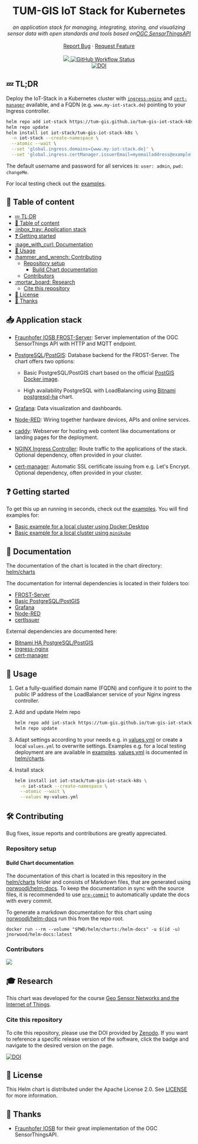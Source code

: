 <h1 align="center">TUM-GIS IoT Stack for Kubernetes</h1>

<p align="center">
  <em>an application stack for managing, integrating, storing,
  and visualizing sensor data with open standards and tools based on<a title="Open Geospatial Consortium Homepage" href="https://www.ogc.org/standards/sensorthings">OGC SensorThingsAPI</a>
  </em>
  <br />
  <br />
  <a href="https://github.com/tum-gis/tum-gis-iot-stack-k8s/issues">Report Bug</a>
  ·
  <a href="https://github.com/tum-gis/tum-gis-iot-stack-k8s/issues">Request Feature</a>
  <br />
  <br />
  <a href="https://github.com/tum-gis/tum-gis-iot-stack-k8s/releases" title="Latest release">
    <img src="https://img.shields.io/github/v/release/tum-gis/tum-gis-iot-stack-k8s?sort=semver">
  </a>
    <a href="https://github.com/tum-gis/tum-gis-iot-stack-k8s/blob/main/CHANGELOG.md">
    <img alt="GitHub Workflow Status" src="https://img.shields.io/github/actions/workflow/status/tum-gis/tum-gis-iot-stack-k8s/chart-releaser.yml?label=Helm%20release&logo=helm">
  </a>
  <br />
  <a href="https://doi.org/10.5281/zenodo.7759805">
    <img src="https://zenodo.org/badge/DOI/10.5281/zenodo.7759805.svg" alt="DOI" />
  </a>
</p>

## :zzz: TL;DR

Deploy the IoT-Stack in a Kubernetes cluster with
[`ingress-nginx`](https://kubernetes.github.io/ingress-nginx) and
[`cert-manager`](https://cert-manager.io/) available,
and a FQDN (e.g. `www.my-iot-stack.de`) pointing to your Ingress controller.

```bash
helm repo add iot-stack https://tum-gis.github.io/tum-gis-iot-stack-k8s
helm repo update
helm install iot iot-stack/tum-gis-iot-stack-k8s \
  -n iot-stack --create-namespace \
  --atomic --wait \
  --set 'global.ingress.domains={www.my-iot-stack.de}' \
  --set 'global.ingress.certManager.issuerEmail=myemailaddress@example.de'
```

The default username and password for all services is: `user: admin`, `pwd: changeMe`.

For local testing check out the [examples](examples).

## :book: Table of content

- [:zzz: TL;DR](#zzz-tldr)
- [:book: Table of content](#book-table-of-content)
- [:inbox\_tray: Application stack](#inbox_tray-application-stack)
- [:question: Getting started](#question-getting-started)
- [:page\_with\_curl: Documentation](#page_with_curl-documentation)
- [:rocket: Usage](#rocket-usage)
- [:hammer\_and\_wrench: Contributing](#hammer_and_wrench-contributing)
  - [Repository setup](#repository-setup)
    - [Build Chart documentation](#build-chart-documentation)
  - [Contributors](#contributors)
- [:mortar\_board: Research](#mortar_board-research)
  - [Cite this repository](#cite-this-repository)
- [:memo: License](#memo-license)
- [:handshake: Thanks](#handshake-thanks)

## :inbox_tray: Application stack

- [Fraunhofer IOSB FROST-Server](https://github.com/FraunhoferIOSB/FROST-Server):
  Server implementation of the OGC SensorThings API with HTTP and MQTT endpoint.

- [PostgreSQL](https://www.postgresql.org/)/[PostGIS](https://postgis.net/):
  Database backend for the FROST-Server. The chart offers two options:

  - Basic PostgreSQL/PostGIS chart based on the official
    [PostGIS Docker image](https://registry.hub.docker.com/r/postgis/postgis/).

  - High availability PostgreSQL with LoadBalancing using
    [Bitnami postgresql-ha](https://artifacthub.io/packages/helm/bitnami/postgresql-ha) chart.

- [Grafana](https://grafana.com/):
  Data visualization and dashboards.

- [Node-RED](https://nodered.org/):
  Wiring together hardware devices, APIs and online services.

- [caddy](https://caddyserver.com/):
  Webserver for hosting web content like documentations or landing pages for the deployment.

- [NGINX Ingress Controller](https://docs.nginx.com/nginx-ingress-controller/):
  Route traffic to the applications of the stack.
  Optional dependency, often provided in your cluster.

- [cert-manager](https://cert-manager.io/docs/):
  Automatic SSL certificate issuing from e.g. Let's Encrypt.
  Optional dependency, often provided in your cluster.

## :question: Getting started

To get this up an running in seconds, check out the [examples](examples). You will find examples for:

- [Basic example for a local cluster using Docker Desktop](examples/docker-desktop/)
- [Basic example for a local cluster using `minikube`](examples/minikube/)

## :page_with_curl: Documentation

The documentation of the chart is located in the chart directory:
[helm/charts](helm/charts)

The documentation for internal dependencies is located in their folders too:

- [FROST-Server](helm/charts/charts/frostweb)
- [Basic PostgreSQL/PostGIS](helm/charts/charts/frostdb)
- [Grafana](helm/charts/charts/grafana)
- [Node-RED](helm/charts/charts/nodered)
- [certIssuer](helm/charts/charts/certIssuer)

External dependencies are documented here:

- [Bitnami HA PostgreSQL/PostGIS](https://artifacthub.io/packages/helm/bitnami/postgresql-ha)
- [ingress-nginx](https://kubernetes.github.io/ingress-nginx/)
- [cert-manager](https://cert-manager.io/docs/)

## :rocket: Usage

1. Get a fully-qualified domain name (FQDN) and configure it to point to
   the public IP address of the LoadBalancer service of your Nginx
   ingress controller.

2. Add and update Helm repo

   ```bash
   helm repo add iot-stack https://tum-gis.github.io/tum-gis-iot-stack-k8s
   helm repo update
   ```

3. Adapt settings according to your needs e.g. in [values.yml](helm/charts/values.yaml)
   or create a local `values.yml` to overwrite settings.
   Examples e.g. for a local testing deployment are are available in
   [examples](examples).
   [values.yml](helm/charts/values.yaml) is documented in [helm/charts](helm/charts).

4. Install stack

   ```bash
   helm install iot iot-stack/tum-gis-iot-stack-k8s \
     -n iot-stack --create-namespace \
     --atomic --wait \
     --values my-values.yml
   ```

## :hammer_and_wrench: Contributing

Bug fixes, issue reports and contributions are greatly appreciated.

### Repository setup

#### Build Chart documentation

The documentation of this chart is located in this repository in the
[helm/charts](helm/charts) folder and consists of Markdown files,
that are generated using
[norwoodj/helm-docs](https://github.com/norwoodj/helm-docs).
To keep the documentation in sync with the source files, it is recommended
to use [`pre-commit`](https://github.com/pre-commit/pre-commit) to automatically
update the docs with every commit.

To generate a markdown documentation for this chart
using [norwoodj/helm-docs](https://github.com/norwoodj/helm-docs)
run this from the repo root.

```shell
docker run --rm --volume "$PWD/helm/charts:/helm-docs" -u $(id -u) jnorwood/helm-docs:latest
```

### Contributors

<a href="https://github.com/tum-gis/tum-gis-iot-stack-k8s/graphs/contributors">
  <img src="https://contrib.rocks/image?repo=tum-gis/tum-gis-iot-stack-k8s" />
</a>

## :mortar_board: Research

This chart was developed for the course
[Geo Sensor Networks and the Internet of Things](https://wiki.tum.de/display/geosensorweb).

### Cite this repository

To cite this repository, please use the DOI provided by [Zenodo](https://zenodo.org).
If you want to reference a specific release version of the software, click the badge
and navigate to the desired version on the page.

[![DOI](https://zenodo.org/badge/DOI/10.5281/zenodo.7759805.svg)](https://doi.org/10.5281/zenodo.7759805)

## :memo: License

This Helm chart is distributed under the Apache License 2.0. See [LICENSE](LICENSE) for more information.

## :handshake: Thanks

- [Fraunhofer IOSB](https://www.iosb.fraunhofer.de/de/projekte-produkte/frostserver.html) for their great implementation of the OGC SensorThingsAPI.
